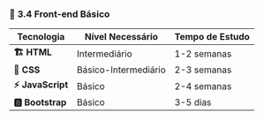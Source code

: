 ### 🎨 **3.4 Front-end Básico**

| Tecnologia | Nível Necessário | Tempo de Estudo |
|------------|------------------|-----------------|
| **🏗️ HTML** | Intermediário | 1-2 semanas |
| **🎨 CSS** | Básico-Intermediário | 2-3 semanas |
| **⚡ JavaScript** | Básico | 2-4 semanas |
| **🅱️ Bootstrap** | Básico | 3-5 dias |
